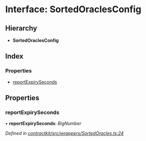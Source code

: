 # Interface: SortedOraclesConfig

## Hierarchy

* **SortedOraclesConfig**

## Index

### Properties

* [reportExpirySeconds](_wrappers_sortedoracles_.sortedoraclesconfig.md#reportexpiryseconds)

## Properties

###  reportExpirySeconds

• **reportExpirySeconds**: *BigNumber*

*Defined in [contractkit/src/wrappers/SortedOracles.ts:24](https://github.com/celo-org/celo-monorepo/blob/master/packages/sdk/contractkit/src/wrappers/SortedOracles.ts#L24)*
